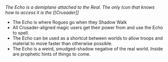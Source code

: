 *The Echo is a demiplane attached to the Real.  The only Icon that knows how to access it is the [[Crusader]]*

- The Echo is where Rogues go when they Shadow Walk
- All Crusader-aligned magic users get their power from and use the Echo to spell.
- The Echo can be used as a shortcut between worlds to allow troops and material to move faster than otherwise possible.
- The Echo is a weird, smudged-shadow negative of the real world.  Inside are prophetic hints of things to come.